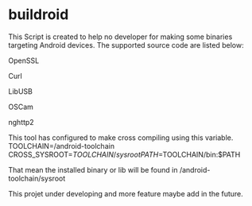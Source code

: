 # buildroid
This Script is created to help no developer for making some binaries targeting Android devices.
The supported source code are listed below:

OpenSSL

Curl

LibUSB

OSCam

nghttp2

This tool has configured to make cross compiling using this variable.
TOOLCHAIN=/android-toolchain
CROSS_SYSROOT=$TOOLCHAIN/sysroot
PATH=$TOOLCHAIN/bin:$PATH

That mean the installed binary or lib will be found in /android-toolchain/sysroot

This projet under developing and more feature maybe add in the future.
